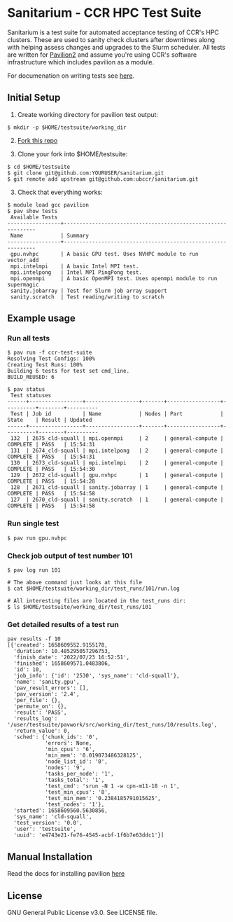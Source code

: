 # Sanitarium - CCR HPC Test Suite

Sanitarium is a test suite for automated acceptance testing of CCR's HPC
clusters. These are used to sanity check clusters after downtimes along with
helping assess changes and upgrades to the Slurm scheduler. All tests are
written for [Pavilion2](https://github.com/hpc/pavilion2) and assume you're
using CCR's software infrastructure which includes pavilion as a module.

For documenation on writing tests see [here](https://pavilion2.readthedocs.io/en/latest/).

## Initial Setup

1. Create working directory for pavilion test output:

```
$ mkdir -p $HOME/testsuite/working_dir
```

2. [Fork this repo](https://github.com/ubccr/sanitarium/fork)


3. Clone your fork into $HOME/testsuite:

```
$ cd $HOME/testsuite
$ git clone git@github.com:YOURUSER/sanitarium.git
$ git remote add upstream git@github.com:ubccr/sanitarium.git
```

3. Check that everything works:

```
$ module load gcc pavilion
$ pav show tests
 Available Tests                                                                
-----------------+-------------------------------------------------------------
 Name            | Summary                                                     
-----------------+-------------------------------------------------------------
 gpu.nvhpc       | A basic GPU test. Uses NVHPC module to run vector_add       
 mpi.intelmpi    | A basic Intel MPI test.                                     
 mpi.intelpong   | Intel MPI PingPong test.                                    
 mpi.openmpi     | A basic OpenMPI test. Uses openmpi module to run supermagic 
 sanity.jobarray | Test for Slurm job array support                            
 sanity.scratch  | Test reading/writing to scratch   
```

## Example usage

### Run all tests

```
$ pav run -f ccr-test-suite
Resolving Test Configs: 100%
Creating Test Runs: 100%
Building 6 tests for test set cmd_line.
BUILD_REUSED: 6

$ pav status
 Test statuses                                                                                
------+-----------------+-----------------+-------+-----------------+----------+--------+----------
 Test | Job id          | Name            | Nodes | Part            | State    | Result | Updated  
------+-----------------+-----------------+-------+-----------------+----------+--------+----------
 132  | 2675_cld-squall | mpi.openmpi     | 2     | general-compute | COMPLETE | PASS   | 15:54:31 
 131  | 2674_cld-squall | mpi.intelpong   | 2     | general-compute | COMPLETE | PASS   | 15:54:31 
 130  | 2673_cld-squall | mpi.intelmpi    | 2     | general-compute | COMPLETE | PASS   | 15:54:30 
 129  | 2672_cld-squall | gpu.nvhpc       | 1     | general-compute | COMPLETE | PASS   | 15:54:28 
 128  | 2671_cld-squall | sanity.jobarray | 1     | general-compute | COMPLETE | PASS   | 15:54:58 
 127  | 2670_cld-squall | sanity.scratch  | 1     | general-compute | COMPLETE | PASS   | 15:54:58 
```

### Run single test

```
$ pav run gpu.nvhpc
```

### Check job output of test number 101

```
$ pav log run 101

# The above command just looks at this file
$ cat $HOME/testsuite/working_dir/test_runs/101/run.log

# All interesting files are located in the test_runs dir:
$ ls $HOME/testsuite/working_dir/test_runs/101
```

### Get detailed results of a test run

```
pav results -f 10
[{'created': 1658609552.9155178,
  'duration': 10.485295057296753,
  'finish_date': '2022/07/23 16:52:51',
  'finished': 1658609571.0483806,
  'id': 10,
  'job_info': {'id': '2530', 'sys_name': 'cld-squall'},
  'name': 'sanity.gpu',
  'pav_result_errors': [],
  'pav_version': '2.4',
  'per_file': {},
  'permute_on': {},
  'result': 'PASS',
  'results_log': '/user/testsuite/pavwork/src/working_dir/test_runs/10/results.log',
  'return_value': 0,
  'sched': {'chunk_ids': '0',
            'errors': None,
            'min_cpus': '6',
            'min_mem': '0.019073486328125',
            'node_list_id': '0',
            'nodes': '9',
            'tasks_per_node': '1',
            'tasks_total': '1',
            'test_cmd': 'srun -N 1 -w cpn-m11-18 -n 1',
            'test_min_cpus': '8',
            'test_min_mem': '0.2384185791015625',
            'test_nodes': '1'},
  'started': 1658609560.5630856,
  'sys_name': 'cld-squall',
  'test_version': '0.0',
  'user': 'testsuite',
  'uuid': 'e4743e21-fe76-4545-acbf-1f6b7e63ddc1'}]
```

## Manual Installation

Read the docs for installing pavilion [here](https://pavilion2.readthedocs.io/en/latest/install.html)

## License

GNU General Public License v3.0. See LICENSE file.
